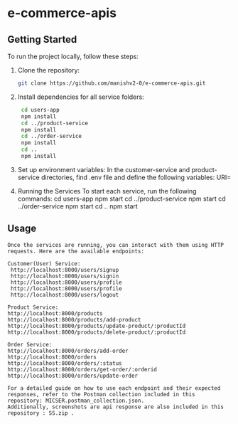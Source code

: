 # e-commerce-apis

## Getting Started

To run the project locally, follow these steps:

1. Clone the repository:

   ```bash
   git clone https://github.com/manishv2-0/e-commerce-apis.git

   ```

2. Install dependencies for all service folders:
   ```bash
    cd users-app
    npm install
    cd ../product-service
    npm install
    cd ../order-service
    npm install
    cd ..
    npm install

   ```
3. Set up environment variables:
   In the customer-service and product-service directories, find .env file and define the following variables:
   URI=<your-mongodb-uri>

4. Running the Services
   To start each service, run the following commands:
   cd users-app
   npm start
   cd ../product-service
   npm start
   cd ../order-service
   npm start
   cd ..
   npm start

## Usage

    Once the services are running, you can interact with them using HTTP requests. Here are the available endpoints:

    Customer(User) Service:
     http://localhost:8000/users/signup
     http://localhost:8000/users/signin
     http://localhost:8000/users/profile
     http://localhost:8000/users/profile
     http://localhost:8000/users/logout

    Product Service:
    http://localhost:8000/products
    http://localhost:8000/products/add-product
    http://localhost:8000/products/update-product/:productId
    http://localhost:8000/products/delete-product/:productId

    Order Service:
    http://localhost:8000/orders/add-order
    http://localhost:8000/orders
    http://localhost:8000/orders/:status
    http://localhost:8000/orders/get-order/:orderid
    http://localhost:8000/orders/update-order

    For a detailed guide on how to use each endpoint and their expected responses, refer to the Postman collection included in this repository: MICSER.postman_collection.json.
    Additionally, screenshots are api response are also included in this repository : SS.zip .
